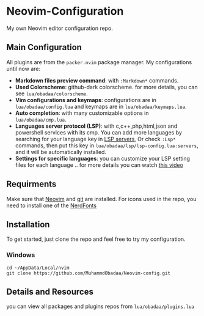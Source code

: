 # Neovim-Configuration

My own Neovim editor configuration repo.


## Main Configuration

All plugins are from the ```packer.nvim``` package manager. My configurations until now are:
* **Markdown files preview command**: with ```:Markdown*``` commands.
* **Used Colorscheme**: github-dark colorscheme. for more details, you can see ```lua/obadaa/colorscheme```.
* **Vim configurations and keymaps**: configurations are in ```lua/obadaa/config.lua``` and keymaps are in ```lua/obadaa/keymaps.lua```.
* **Auto completion**: with many customizable options in ```lua/obadaa/cmp.lua```.
* **Languages server protocol (LSP)**: with c,c++,php,html,json and powershell services with its cmp.
You can add more languages by searching for your language key in [LSP servers](https://github.com/williamboman/mason-lspconfig.nvim?tab=readme-ov-file#available-lsp-servers),
Or check ```:Lsp*``` commands, then put this key in ```lua/obadaa/lsp/lsp-config.lua:servers```, and it will be automatically installed. 
* **Settings for specific languages**: you can customize your LSP setting files for each language .. for more details you can watch [this video](youtube.com/watch?v=6F3ONwrCxMg)

## Requirments

Make sure that [Neovim](https://neovim.io/) and [git](https://git-scm.com/) are installed. For icons used in the repo, you need to install one of the [NerdFonts](https://github.com/ryanoasis/nerd-fonts)

## Installation 

To get started, just clone the repo and feel free to try my configuration. 

### Windows

```
cd ~/AppData/Local/nvim
git clone https://github.com/MuhammdObadaa/Neovim-config.git
```

## Details and Resources

you can view all packages and plugins repos from ```lua/obadaa/plugins.lua```

